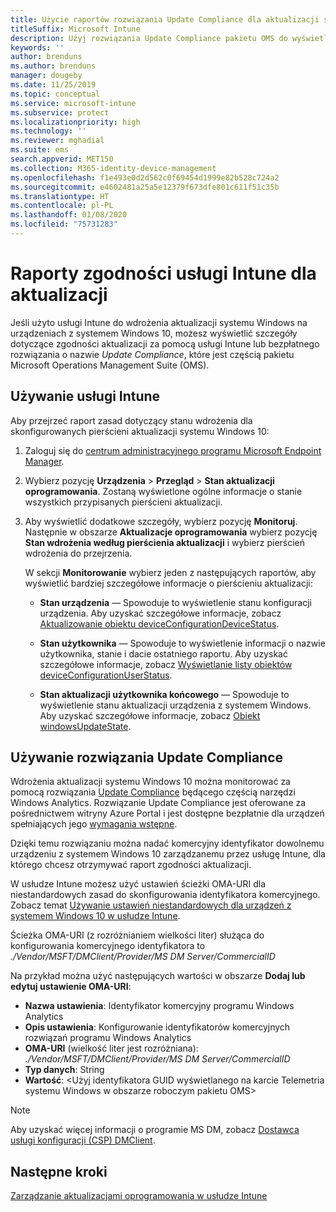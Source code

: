```yaml
---
title: Użycie raportów rozwiązania Update Compliance dla aktualizacji systemu Windows w usłudze Microsoft Intune
titleSuffix: Microsoft Intune
description: Użyj rozwiązania Update Compliance pakietu OMS do wyświetlenia danych raportów dla aktualizacji systemu Windows wdrożonych za pomocą usługi Intune.
keywords: ''
author: brenduns
ms.author: brenduns
manager: dougeby
ms.date: 11/25/2019
ms.topic: conceptual
ms.service: microsoft-intune
ms.subservice: protect
ms.localizationpriority: high
ms.technology: ''
ms.reviewer: mghadial
ms.suite: ems
search.appverid: MET150
ms.collection: M365-identity-device-management
ms.openlocfilehash: f1e493e0d2d562c0f69454d1999e82b528c724a2
ms.sourcegitcommit: e4602481a25a5e12379f673dfe801c611f51c35b
ms.translationtype: HT
ms.contentlocale: pl-PL
ms.lasthandoff: 01/08/2020
ms.locfileid: "75731283"
---
```

# <a name="intune-compliance-reports-for-updates"></a>Raporty zgodności usługi Intune dla aktualizacji

Jeśli użyto usługi Intune do wdrożenia aktualizacji systemu Windows na urządzeniach z systemem Windows 10, możesz wyświetlić szczegóły dotyczące zgodności aktualizacji za pomocą usługi Intune lub bezpłatnego rozwiązania o nazwie *Update Compliance*, które jest częścią pakietu Microsoft Operations Management Suite (OMS).

## <a name="use-intune"></a>Używanie usługi Intune

Aby przejrzeć raport zasad dotyczący stanu wdrożenia dla skonfigurowanych pierścieni aktualizacji systemu Windows 10:

1. Zaloguj się do [centrum administracyjnego programu Microsoft Endpoint Manager](https://go.microsoft.com/fwlink/?linkid=2109431).

2. Wybierz pozycję **Urządzenia** > **Przegląd** > **Stan aktualizacji oprogramowania**. Zostaną wyświetlone ogólne informacje o stanie wszystkich przypisanych pierścieni aktualizacji.

3. Aby wyświetlić dodatkowe szczegóły, wybierz pozycję **Monitoruj**. Następnie w obszarze **Aktualizacje oprogramowania** wybierz pozycję **Stan wdrożenia według pierścienia aktualizacji** i wybierz pierścień wdrożenia do przejrzenia.

   W sekcji **Monitorowanie** wybierz jeden z następujących raportów, aby wyświetlić bardziej szczegółowe informacje o pierścieniu aktualizacji:

   - **Stan urządzenia** — Spowoduje to wyświetlenie stanu konfiguracji urządzenia. Aby uzyskać szczegółowe informacje, zobacz [Aktualizowanie obiektu deviceConfigurationDeviceStatus]( https://docs.microsoft.com/graph/api/intune-deviceconfig-deviceconfigurationdevicestatus-update?view=graph-rest-1.0).

   - **Stan użytkownika** — Spowoduje to wyświetlenie informacji o nazwie użytkownika, stanie i dacie ostatniego raportu. Aby uzyskać szczegółowe informacje, zobacz [Wyświetlanie listy obiektów deviceConfigurationUserStatus](https://docs.microsoft.com/graph/api/intune-deviceconfig-deviceconfigurationuserstatus-list?view=graph-rest-1.0).

   - **Stan aktualizacji użytkownika końcowego** — Spowoduje to wyświetlenie stanu aktualizacji urządzenia z systemem Windows. Aby uzyskać szczegółowe informacje, zobacz [Obiekt windowsUpdateState](https://docs.microsoft.com/graph/api/resources/intune-shared-windowsupdatestate?view=graph-rest-beta).

## <a name="use-update-compliance"></a>Używanie rozwiązania Update Compliance

Wdrożenia aktualizacji systemu Windows 10 można monitorować za pomocą rozwiązania [Update Compliance](https://technet.microsoft.com/itpro/windows/manage/update-compliance-monitor) będącego częścią narzędzi Windows Analytics. Rozwiązanie Update Compliance jest oferowane za pośrednictwem witryny Azure Portal i jest dostępne bezpłatnie dla urządzeń spełniających jego [wymagania wstępne](https://docs.microsoft.com/windows/deployment/update/update-compliance-get-started#update-compliance-prerequisites).  

Dzięki temu rozwiązaniu można nadać komercyjny identyfikator dowolnemu urządzeniu z systemem Windows 10 zarządzanemu przez usługę Intune, dla którego chcesz otrzymywać raport zgodności aktualizacji.  

W usłudze Intune możesz użyć ustawień ścieżki OMA-URI dla niestandardowych zasad do skonfigurowania identyfikatora komercyjnego. Zobacz temat [Używanie ustawień niestandardowych dla urządzeń z systemem Windows 10 w usłudze Intune](../configuration/custom-settings-windows-10.md).

Ścieżka OMA-URI (z rozróżnianiem wielkości liter) służąca do konfigurowania komercyjnego identyfikatora to *./Vendor/MSFT/DMClient/Provider/MS DM Server/CommercialID*  

Na przykład można użyć następujących wartości w obszarze **Dodaj lub edytuj ustawienie OMA-URI**:

- **Nazwa ustawienia**: Identyfikator komercyjny programu Windows Analytics
- **Opis ustawienia**: Konfigurowanie identyfikatorów komercyjnych rozwiązań programu Windows Analytics
- **OMA-URI** (wielkość liter jest rozróżniana): *./Vendor/MSFT/DMClient/Provider/MS DM Server/CommercialID*
- **Typ danych**: String
- **Wartość**: \<Użyj identyfikatora GUID wyświetlanego na karcie Telemetria systemu Windows w obszarze roboczym pakietu OMS>

> [!NOTE]
> Aby uzyskać więcej informacji o programie MS DM, zobacz [Dostawca usługi konfiguracji (CSP) DMClient]( https://docs.microsoft.com/windows/client-management/mdm/dmclient-csp).

## <a name="next-steps"></a>Następne kroki

[Zarządzanie aktualizacjami oprogramowania w usłudze Intune](windows-update-for-business-configure.md)
